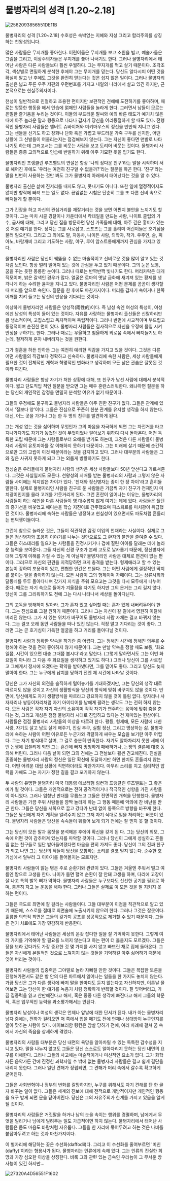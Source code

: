 # 물병자리의 성격 [1.20~2.18]

![2562093856551DE11B](../../_resources/2562093856551DE11B)

물병자리의 성격 [1.20~2.18]
수호성은 속박없는 지혜와 지성 그리고 합리주의를 상징하는 천왕성입니다.

많은 사람들은 무지개를 좋아한다. 어린이들은 무지개를 보고 소원을 빌고, 예술가들은 그림을 그리고, 이상주의자들은 무지개를 쫓아 나서기도 한다. 그러나 물병자리에서 태어난 사람은 다른 사람들보다 훨씬 우월하다. 그는 무지개를 먹고 살기 때문이다. 조각조각, 색상별로 면밀하게 분석한 후에야 그는 무지개를 믿는다. 당신도 알다시피 어떤 것을 확실히 알고 난 후에도 그것을 완전히 믿는다는 것은 쉽지 않은 일이다. 그러나 물병자리 출신은 넓고 푸른 우주 저편의 우편번호를 가지고 내일의 나라에서 살고 있긴 하지만, 근본적으로는 현실주의자이다. 

천성이 일반적으로 친절하고 조용한 편이지만 보편적인 견해에 도전하기를 좋아하며, 때로는 엉뚱한 행동을 해서 인습에 얽매인 사람들을 놀라게 한다. 그러면서 남들이 모르는 은밀한 즐거움을 누리는 것이다. 이들의 부드러운 말씨와 예의 바른 태도가 예기치 않은 때에 아주 놀라운 말과 행동으로 나타나 갑자기 당신을 어리둥절하게 할 때도 있다. 전형적인 물병자리 사람들은 앨버트 슈바이처와 미키마우스의 정신을 반반씩 지니고 있다. 그는 샌들을 신기도 하고 장화나 단화 혹은 가볍고 부드러운 가죽 구두를 신지만, 어떤 상황에 그 신발들이 어울리는지는 점검해보지 않는다. 그는 자신이 좋다면 맨발로 나타나기도 하는데 그러고서는 그를 비웃는 사람을 보고 도리어 비웃는 것이다. 물병자리 사람들은 종종 고의적으로 인습에 반발하기 위해 아주 기묘한 옷을 입기도 한다.

물병자리인 프랭클린 루즈벨트의 연설은 항상 '나의 정다운 친구'라는 말을 시작하며 서로 헤어진 후에도 '우리는 여전히 친구일 수 없을까?'라는 질문을 하곤 한다. '친구'라는 말을 빈번히 사용하는 것만 봐도 그가 물병자리 아래에서 태어났다는 것을 알 수 있다. 

물병자리 출신은 삶에 진저리를 내지도 않고, 풋내기도 아니다. 또한 일에 열정적이지도 않지만 향락에 빠져 드는 일도 없다. 끊임없는 시험은 단순히 그를 또 다른 신비 속으로 빠져들게 할 뿐이다.

그가 긴장을 하고 자신의 관심거리를 재잘거리는 것을 보면 어쩐지 불안을 느끼기도 할 것이다. 그는 마치 시골 경찰이나 카운터에서 칵테일을 만드는 사람, 나이트 클럽의 가수, 급사에 대해, 그리고 당신 집을 방문하면 당신 가족들에 대해, 아주 깊은 흥미가 있는 것 처럼 얘기를 한다. 정치는 그를 사로잡고, 스포츠는 그를 홀리며 어린이들은 호기심을 불러 일으킨다. 그리고 그 외에도 말, 자동차, 나이든 사람, 의학자, 작가. 우주인, 술, 피아노, 바람개비 그리고 기도하는 사람, 야구, 루이 암스트롱에게까지 관심을 가지고 있다.

물병자리인 사람은 당신이 꿰뚫을 수 없는 마술적이고 신비로운 것을 많이 알고 있는 것 처럼 보인다. 항상 멀리 떨어져 있는 것에 관심을 두고 있기 때문이다. 그의 눈은 보통, 꿈을 꾸는 듯한 몽롱한 눈이다. 그러나 때로는 반짝반짝 빛나기도 한다. 머리카락은 대개 직모이며, 밝은 갈색인 경우가 많다. 얼굴은 로마의 옛날 금화에 새겨져 있는 황제를 생각나게 하는 수려한 윤곽을 지니고 있다. 물병자리인 사람은 어떤 문제를 곰곰이 생각할 때 머리를 앞으로 숙인다. 질문을 한 후에도 마찬가지이다. 머리를 갑자기 숙이거나 한쪽 어깨를 치켜 들고는 당신의 반응을 기다리는 것이다.

이상하게 물병자리인 사람들은 양성적(兩性的)이다. 즉 남성 속엔 여성의 특성이, 여성에겐 남성의 특성이 들어 있는 것이다. 자유를 사랑하는 물병자리 출신들은 신랄하리만큼 냉소적이며, 고집스럽고 독자적이며 독립적이다. 그러나 반면에 사교적이며 부드럽고 동정적이며 순진한 면이 있다. 물병자리 사람들은 결사적으로 자신을 우정에 몰입 시켜 안정을 구하기도 한다. 그러나 때로는 우울하고 침울하게 외로움 속에서 빠져들기도 하는데, 철저하게 혼자 내버려지는 것을 원한다. 

그가 결혼을 하든 안하든 그는 여전히 예리한 직감을 가지고 있을 것이다. 그것은 다른 어떤 사람들의 직감보다 정확하고 신속하다. 물병자리에 속한 사람은, 세상 사람들에게 필요한 것이 전체적인 개혁과 혁명적인 변화라고 생각하며 모든 낡은 관습은 잘못된 것이라 여긴다. 

물병자리 사람들은 항상 자기가 처한 상황에 대해, 또 친구가 낯선 사람에 대해서 분석적이다. 짧고 단도직입 적인 질문을 받으면 그는 매우 혼란스러워한다. 왜냐하면 질문을 하는 당신의 개인적인 감정을 면밀히 분석할 여유가 없기 때문이다. 

그들의 우정에도 불구하고 물병자리 사람들은 아주 친한 친구가 없다. 그들은 관계에 있어서 '질보다 양'이다. 그들은 진심으로 꾸준히 친분 관계를 유지할 생각을 하지 않는다. 대신, 어느 곳을 가거나 그는 한 두 명의 친구를 발견하게 된다.

그는 개성 없는 것을 싫어하며 무엇인가 그의 마음을 자극하게 되면 그는 자전거를 타고 지나가다가도 자기가 놓쳤던 것이 무엇이었나 알아보기 위하여 다시 돌아온다. 어떤 독특한 고립 때문에 그는 사람들로부터 오해를 받기도 하는데, 그것은 다른 사람들이 물병자리 사람의 유토피아를 잘 이해하지 못하기 때문이다. 그는 미래에 살기 때문에 순간적으로만 그의 고립이 이것 때문이라는 것을 감지하고 있다. 그러나 대부분의 사람들은 그와 깊은 사귀지 못하게 되고 그는 외롭게 방황하기도 한다. 

점성술은 우리들에게 물병자리 사람의 생각은 세상 사람들보다 50년 앞선다고 가르쳐준다. 그것은 사실일지도 모른다. 천왕성의 지배를 받는 물병자리의 사람과 그렇지 않은 사람들 사이에는 적지않은 차이가 있다. '천재와 정신병자는 종이 한 장 차이'라고 흔히들 말한다. 실제로 물병자리인 사람을 친구로 둔 사람들은 가끔씩 자기 친구가 천재인지 미치광이인지를 몰라 고개를 갸웃거리게 된다. 그런 혼란이 일어나는 이유는, 물병자리의 사람들이 하는 예언을 다른 사람들이 영 대수롭지 않게 여기는 데에 있다. 사람들은 풀턴의 증기선을 비웃었고 에디슨을 학습 지진아로 간주했으며 파스퇴르를 미치광이 취급했던 것이다. 물병자리에 속하는 사람들은 냉정하고 현실성이 있으면서도 파도처럼 흔들리는 변덕쟁이들이다. 

그런데 참으로 놀라운 것은, 그들이 직관적인 감정 이입의 천재라는 사실이다. 실제로 그들은 정신병자와 조용히 이야기를 나누는 것만으로도 그 환자의 불안을 줄여줄 수 있다. 그들은 히스테리를 일으키는 사람들을 진정시키거나 겁에 질린 아이를 달래는 데에 놀라운 능력을 보여준다. 그들 자신의 신경 구조가 본래 고도로 날카롭기 때문에, 정신병자에 대해 그렇게 이해를 가질 수 있는 게 아닐까? 
물병자리인 사람은 대체로 편견이 없는 편이다. 그러므로 자신의 편견을 지적당하면 크게 충격을 받는다. 형제애라고 할 수 있는 본능이 강하여 포용력이 있고, 편협한 인간은 드물다. 그는 어떤 사람에게 결정적인 딱지를 붙이는 일을 좋아하지 않는다. 모든 사람이 그의 형제이며 자매이다. 그는 상류사회와 달동네를 두루 돌아다니며 갖가지 지식을 주워 모으고는 그것을 다시 모두에게 나누어 준다. 때로는 자기 속으로 들어가 겨울잠을 자기도 하지만 그의 은거는 그리 길지 않다. 당신이 그를 그리워하기도 전에 그는 다시 나타나서 세상을 돌아다닌다. 

그의 고독을 방해하지 말아라. 그가 혼자 있고 싶어할 때는 혼자 있게 내버려두어야 한다. 그는 진심으로 그걸 원하기 때문이다. 그러나 그는 자신이 갈 길에서 영원히 이탈해 버리진 않는다. 그가 서 있는 위치가 바꾸어도 물병자리 사람 자체는 결코 바뀌지 않는다. 그는 결코 오래 동안 사람들을 떠나 있진 않는다. 걱정 말고 기다리는 것이 좋다. 그러면 그는 곧 호기심이 가득한 얼굴을 하고 거리를 돌아다닐 것이다.

물병자리 사람과 정확한 약속을 하기란 좀 어렵다. 그는 정해진 시간에 정해진 의무를 수행해야 하는 것을 전혀 좋아하지 않기 때문이다. 그는 만날 약속을 정할 때도 보통, '화요일쯤, 시간이 있으면 대충 그때쯤 봅시다'라고 말한다. (그렇게 말하면서도 그는 이번 화요일이 아니라 그 다음 주 화요일을 생각하고 있기도 하다.) 그러나 당신이 그를 사로잡고 그에게서 정시에 오겠다는 확약을 받아냈다면, 그를 믿어도 좋다. 그리고 당신도 늦지 말아야 한다. 그는 누구에게 납치를 당하기 전엔 제 시간에 나타날 것이다.

당신은 그가 자신의 의견을 솔직하게 털어놓기를 기대하겠지만, 그는 당신의 생각 대로 따르지도 않을 것이고 자신의 생활방식을 당신의 방식에 맞춰 바꾸지도 않을 것이다. 반면에, 당신에게도 자기 생활방식을 따르라고 강요하지 않을 것이 틀림 없다. 양자리나 사자자리나 쌍둥이자리처럼 자기 아이디어를 남에게 팔려는 생각도 그는 전혀 하지 않는다. 모든 사람은 각자 자기 자신의 소유이며 각각 자기가 연주하는 음악에 맞춰 춤을 춘다는 것, 그리고 개성은 점점 물병자리 시대로 진입하고 있다는 건 재미있는 현상이다. 사람들은 점점 물병자리 사람들의 이상을 따르려 한다. 평등, 형제애, 모든 사람에 대한 사랑, 자기도 살고 남도 살게 해주기, 진실 추구, 실험 정신, 그리고 명상하는 삶. 물병자리에 속하는 사람이 어떤 이유로든 누군가와 격렬하게 싸우는 모습을 보기란 아주 어렵다. 그는 자기 방식대로 살며, 그 걸로 충분히 만족한다. 자기도 알아차리지 못한 새에 어떤 논쟁에 휩쓸리게 되면 그는 혼란에 빠져 멍청하게 패배하거나, 논쟁의 결론에 대충 동의해 버린다. 그러나 다음 날이 되면 그의 견해는 그 전날보다 휠씬 견고해진다. 진실을 존중하는 물병자리 사람의 정신은 일단 확신에 도달하기만 하면 한치도 흔들리지 않는다. 어떤 어려운 대립 상황에 직면하더라도 마찬가지다. 아무리 소리를 치고 심리적인 압력을 가해도 그는 자기가 정한 길을 결코 포기하지 않는다. 

두 사람의 유명한 물병자리 미국 대통령 에브러햄 링컨과 프랭클린 루즈벨트는 그 좋은 예가 될 것이다. 그들은 개인적으로는 전혀 공격적이거나 적극적인 성향을 가진 사람들이 아니었다. 그러나 엄청난 반대를 무릅쓰고 그들은 전면적인 개혁을 단행했다. 물병자리 사람들은 가끔 주위 사람들을 깜짝 놀라게 하는 그 행동 때문에 악의에 찬 비난을 받곤 한다. 그들은 당신을 서쪽으로 끌고 갔다가 난데 없이 동쪽으로 방향을 바꾸게 한다. 그들은 당신에게 자기 계획을 알려주지 않고 그저 자기 식대로 일을 처리하는 버릇이 있다. 물병자리 사람들은 당신을 속속들이 꿰뚫어 보게 되기 전에는 잘 믿지 못 할 것이다. 

그는 당신의 모든 말과 몸짓을 분석해본 후에야 확신을 갖게 된 다. 그는 당신의 외모, 그 속에 어떤 것이 감추어져 있는지를 파악할 것이다. 그러나 당신이 그에게 성실하고 흔들림 없는 친구들로 일단 받아들여졌다면 마음을 편히 가져도 좋다. 당신이 그의 진짜 친구가 되고 나면 그는 당신의 적들이 당신을 모함하는 소리를 결코 믿지 않는다. 순수한 호기심에서 일부러 그 이야기를 들어볼지는 모르지만. 

물병자리 사람들이 앓는 병은 주로 순환기와 관련이 있다. 그들은 겨울엔 추워서 떨고 여름엔 땀으로 고생을 한다. 나이가 들면 혈액 순환이 잘 안돼 고생을 하며, 다리에 고장이 잘 나고 특히 발목 뼈가 약하다. 물병자리 사람들은 누구보다도 신선한 공기를 필요로 하며, 충분히 자고 늘 운동을 해야 한다. 그러나 그들은 실제로 이 모든 것을 잘 지키지 못하는 편이다. 

그들은 극도로 최면에 잘 걸리는 사람들이다. 그들 대부분이 이점을 직관적으로 알고 있기 때문에, 스스로를 절대로 최면술에 노출시키지 않으려 한다. 그러나 그것은 잘못이다. 훌륭한 의학적 최면은 그들의 갖가지 공포를 성공적으로 제거할 수 있기 때문이다. 그들은 전기 치료에도 가장 민감하게 반응한다. 

물병자리에서 태어난 사람들은 세상의 온갖 잡다한 일을 잘 기억하지 못한다. 그렇게 여러 가지를 기억해야 할 필요를 느끼지 않는다고 하는 편이 더 옳을지도 모르겠다. 그들은 장을 보라 갔다가도 가장 중요한 것 몇 가지를 사지 않고 빠뜨린 채로 집에 돌아온다. 그들은 자신에게 본질적인 것으로 느껴지지 않는 것들을 기억하길 아주 싫어하기 때문에 잊어 버리는 것이다. 

물병자리 사람들의 집중력은 그야말로 놀라 자빠질 만한 것이다. 그들은 복잡한 토론을 진행해가면서도 같은 방 안의 다른 파트에서 일어나는 일들을 한 가지도 놓치지 않는다. 가끔 당신은 그가 다른 생각에 빠져 말을 한마디도 듣지 않는다고 자신하지만, 이튼날 물어보면 그는 당신이 한 얘기를 녹음기 처럼 정확하게 반복할 것이다. 잘 잊어버리고, 가끔 집중력을 잃고 산만해진다고 해서, 혹은 종종 다른 생각에 빠진다고 해서 그들의 학문적, 혹은 업무적인 능력을 과소평가해서는 안된다.

물병자리 남성이나 여성의 생각은 언제나 앞날에 대한 단서가 된다. 내가 아는 물병자리 남자 중에는, 전화가 걸려오면 저 쪽에서 입을 떼기도 전에 언제나 상대방이 누구인지를 알아 맞추는 사람이 있다. 에이브러함 링컨은 암살 당하기 전에, 여러 차례에 걸쳐 꿈 속에서 자신의 죽음을 상세하게 겪었다. 

물병자리의 사람들 대부분은 당신 내면의 욕망을 알아차릴 수 있는 독특한 감수성을 지니고 있다. 말을 나누지 않고도 그들은 당신 스스로도 알아차리지 못하는 당신 내면의 요구를 이해한다. 그러나 그들의 사고에는 마술적이거나 미신적인 요소가 없다. 그가 화학자든 음악가든 간에 진정한 과학자일 수 밖에 없는 물병자리 사람들은 결코 쉽게 결단을 내리지 못한다. 그러나 일단 견해가 정립되면, 그 견해가 머리 속에서 갈수록 확고하게 굳어진다. 

그들은 사회변혁이나 정부의 변화를 갈망하지만, 누구를 위해서도 자기 견해를 단 한 글자 바꾸는 일이 없다. 그들은 세계의 진보에 대해 전적으로 개방적이지만 개인적인 행동을 요구 받게 되면 문을 닫아버린다. 당신은 그의 자유주의가 한계를 가지고 있음을 알게 될 것이다. 

물병자리의 사람들은 거짓말을 하거나 남의 눈을 속이는 행위를 경멸하며, 남에게서 무엇을 빌리거나 남에게 빌려주는 일도 가급적이면 하지 않는다. 물병자리에서 태어난 사람들은 몸도 마음도 바람처럼 자유롭다. 그들을 한 자리에 묶어두려고 하는 것은 나비를 붙잡아두려고 하는 것과 마찬가지이다. 

이 별자리에 해당하는 꽃은 수선화(daffodil)다. 그리고 이 수선화를 줄여부르면 '미친(daffy)'이라는 형용사가 된다. 물병자리는 인류에게 속해 있다. 그는 인류의 진실한 희망과 가장 심오한 이상을 상징한다. 비록 그와 관련 있는 금속인 우라늄이 그 무서운 방사능이 있긴 하지만...

![27320A4D56551F1602](../../_resources/27320A4D56551F1602)
